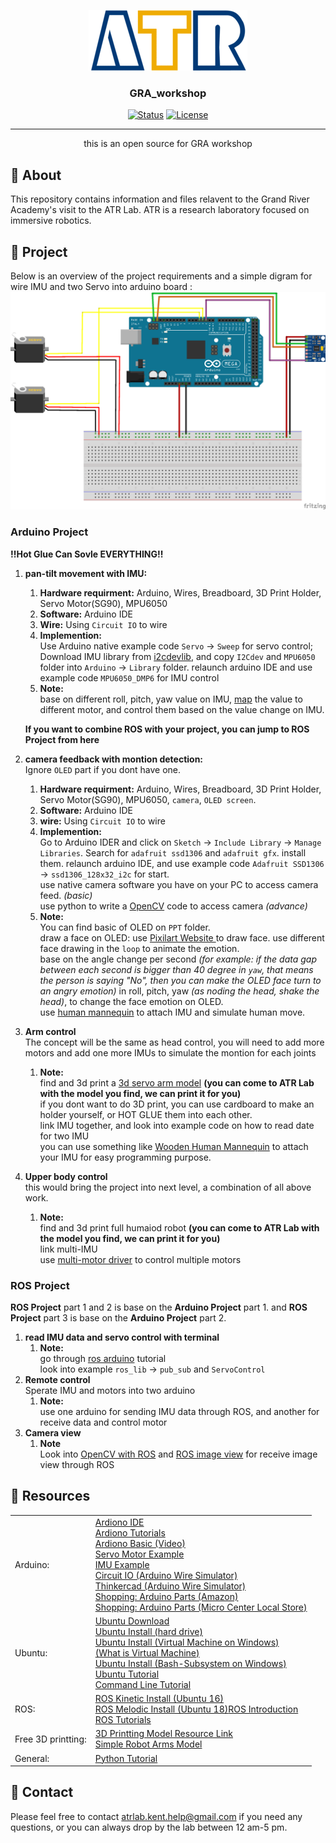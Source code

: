 <p align="center">
  <a href="" rel="noopener">
 <img src="images/ATR-logo.gif" alt="ATR"></a>
</p>

<h3 align="center">GRA_workshop</h3>

<div align="center">

  [![Status](https://img.shields.io/badge/status-active-success.svg)]() 
  [![License](https://img.shields.io/badge/license-MIT-blue.svg)](/LICENSE)

</div>

---

<p align="center"> this is an open source for GRA workshop
    <br> 
</p>

## 📝 About <a name = "about"></a>
This repository contains information and files relavent to the Grand River Academy's visit to the ATR Lab. 
ATR is a research laboratory focused on immersive robotics.



## 🏁 Project
Below is an overview of the project requirements and a simple digram for wire IMU and two Servo into arduino board :
<img src="resources/IMU_Servo_Wire.png" alt="wires"></a>
### Arduino Project
**!!Hot Glue Can Sovle EVERYTHING!!**
1. **pan-tilt movement with IMU:**
   1. **Hardware requirment:** Arduino, Wires, Breadboard, 3D Print Holder, Servo Motor(SG90), MPU6050
   1. **Software:** Arduino IDE
   1. **Wire:** Using `Circuit IO` to wire 
   1. **Implemention:** <br/>Use Arduino native example code `Servo` -> `Sweep` for servo control;<br/>Download IMU library from <a href="https://github.com/jrowberg/i2cdevlib/tree/master/Arduino"> i2cdevlib</a>, and copy `I2Cdev` and `MPU6050` folder into `Arduino` -> `Library` folder. relaunch arduino IDE and use example code `MPU6050_DMP6` for IMU control
   1. **Note:** <br/>base on different roll, pitch, yaw value on IMU, <a href="https://www.arduino.cc/reference/en/language/functions/math/map/">map</a> the value to different motor, and control them based on the value change on IMU.

   **If you want to combine ROS with your project, you can jump to ROS Project from here** 

1. **camera feedback with montion detection:**<br/> Ignore `OLED` part if you dont have one.
   1. **Hardware requirment:** Arduino, Wires, Breadboard, 3D Print Holder, Servo Motor(SG90), MPU6050, `camera`, `OLED screen`.
   1. **Software:** Arduino IDE
   1. **wire:** Using `Circuit IO` to wire 
   1. **Implemention:** <br/>Go to Arduino IDER and click on `Sketch` -> `Include Library` -> `Manage Libraries`. Search for `adafruit ssd1306` and `adafruit gfx`. install them. relaunch arduino IDE, and use example code `Adafruit SSD1306` -> `ssd1306_128x32_i2c` for start.<br/>use native camera software you have on your PC to access camera feed. *(basic)*<br/> use python to write a <a href="https://opencv-python-tutroals.readthedocs.io/en/latest/py_tutorials/py_gui/py_video_display/py_video_display.html" >OpenCV</a> code to access camera *(advance)*
   1. **Note:** <br/>You can find basic of OLED on `PPT` folder. <br/>draw a face on OLED: use <a href="https://www.pixilart.com/draw" > Pixilart Website </a> to draw face. use different face drawing in the `loop` to animate the emotion.<br/> base on the angle change per second *(for example: if the data gap between each second is bigger than 40 degree in `yaw`, that means the person is saying "No", then you can make the OLED face turn to an angry emotion)* in roll, pitch, yaw *(as noding the head, shake the head)*, to change the face emotion on OLED. <br/> use <a href="https://www.amazon.com/Alvin-Wooden-Mannequin-Unisex-Inches/dp/B001OBMZIE/ref=sr_1_7?keywords=Wooden+Human+Mannequin&qid=1563489672&s=gateway&sr=8-7">human mannequin</a> to attach IMU and simulate human move.
1. **Arm control**<br>The concept will be the same as head control, you will need to add more motors and add one more IMUs to simulate the montion for each joints
   1. **Note:**<br/>find and 3d print a <a href="https://www.thingiverse.com/thing:90837" >3d servo arm model</a> **(you can come to ATR Lab with the model you find, we can print it for you)**<br/>if you dont want to do 3D print, you can use cardboard to make an holder yourself, or HOT GLUE them into each other.<br/> link IMU together, and look into example code on how to read date for two IMU<br/> you can use something like <a href="https://www.amazon.com/Alvin-Wooden-Mannequin-Unisex-Inches/dp/B001OBMZIE/ref=sr_1_9?keywords=Wooden+Human+Mannequin&qid=1563523009&s=gateway&sr=8-9">Wooden Human Mannequin</a> to attach your IMU for easy programming purpose.
1. **Upper body control**<br/> this would bring the project into next level, a combination of all above work.
   1. **Note:** <br/> find and 3d print full humaiod robot **(you can come to ATR Lab with the model you find, we can print it for you)**<br/>link multi-IMU <br/> use <a href="https://www.amazon.com/HiLetgo-PCA9685-Channel-12-Bit-Arduino/dp/B01D1D0CX2/ref=asc_df_B01D1D0CX2/?tag=hyprod-20&linkCode=df0&hvadid=312106042452&hvpos=1o1&hvnetw=g&hvrand=4725520949653651188&hvpone=&hvptwo=&hvqmt=&hvdev=c&hvdvcmdl=&hvlocint=&hvlocphy=1023769&hvtargid=pla-439629573722&psc=1&tag=&ref=&adgrpid=62821668875&hvpone=&hvptwo=&hvadid=312106042452&hvpos=1o1&hvnetw=g&hvrand=4725520949653651188&hvqmt=&hvdev=c&hvdvcmdl=&hvlocint=&hvlocphy=1023769&hvtargid=pla-439629573722"> multi-motor driver</a> to control multiple motors<br/> 

### ROS Project
**ROS Project** part 1 and 2 is base on the **Arduino Project** part 1. and **ROS Project** part 3 is base on the **Arduino Project** part 2.
1. **read IMU data and servo control with terminal**
   1. **Note:** <br/>go through <a href="http://wiki.ros.org/rosserial/Tutorials">ros arduino</a> tutorial<br/> look into example `ros_lib` -> `pub_sub` and `ServoControl` 
1. **Remote control**<br/>Sperate IMU and motors into two arduino
   1. **Note:** <br/>use one arduino for sending IMU data through ROS, and another for receive data and control motor
1. **Camera view**
   1. **Note** <br/> Look into <a href="http://wiki.ros.org/cv_bridge/Tutorials/ConvertingBetweenROSImagesAndOpenCVImagesPython">OpenCV with ROS</a> and <a href="http://wiki.ros.org/image_view">ROS image view</a> for receive image view through ROS





## 🎉 Resources <a name = "demo"></a>
|  |  |
| ---------- | ---------- |
| Arduino: | <a href="https://www.arduino.cc/en/main/software">Ardiono IDE</a><br/><a href="https://www.arduino.cc/en/Tutorial/HomePage">Ardiono Tutorials</a><br/><a href="https://www.youtube.com/watch?v=BtLwoNJ6klE">Ardiono Basic (Video)</a><br/><a href="https://www.instructables.com/id/Arduino-How-to-Control-Servo-Motor-With-Arduino/">Servo Motor Example</a><br/><a href="https://www.hackster.io/Aritro/getting-started-with-imu-6-dof-motion-sensor-96e066">IMU Example</a><br/><a href="https://www.circuito.io/">Circuit IO (Arduino Wire Simulator)</a><br/><a href="https://www.tinkercad.com/">Thinkercad (Arduino Wire Simulator)</a><br/><a href="https://www.amazon.com/ELEGOO-Project-Starter-Tutorial-Arduino/dp/B01D8KOZF4/ref=sr_1_3?keywords=arduino&qid=1563520514&s=gateway&sr=8-3">Shopping: Arduino Parts (Amazon)</a> <br/> <a href="https://www.microcenter.com/search/search_results.aspx?Ntt=arduino&searchButton=search">Shopping: Arduino Parts (Micro Center Local Store)</a> |
| Ubuntu: | <a href="https://ubuntu.com/download/desktop">Ubuntu Download</a><br/><a href="https://www.youtube.com/watch?v=vt5Lu_ltPkU">Ubuntu Install (hard drive)</a><br/><a href="https://www.youtube.com/watch?v=QbmRXJJKsvs">Ubuntu Install (Virtual Machine on Windows)</a><br/><a href="https://www.youtube.com/watch?v=2v_3f_jjLL4">(What is Virtual Machine)</a><br/><a href="https://www.youtube.com/watch?v=Cvrqmq9A3tA">Ubuntu Install (Bash-Subsystem on Windows)</a><br/><a href="https://www.youtube.com/watch?v=lmeDvSgN6zY">Ubuntu Tutorial</a><br/><a href="https://www.youtube.com/watch?v=id3DGvljhT4">Command Line Tutorial</a><br/>|
| ROS: | <a href="http://wiki.ros.org/kinetic">ROS Kinetic Install (Ubuntu 16)</a> <br/> <a href="http://wiki.ros.org/melodic">ROS Melodic Install (Ubuntu 18)</a><a href="http://wiki.ros.org/ROS/Introduction">ROS Introduction</a> <br/><a href="http://wiki.ros.org/ROS/StartGuide">ROS Tutorials</a> <br/>|
| Free 3D printting: | <a href="https://www.thingiverse.com/">3D Printting Model Resource Link</a> <br/> <a href="https://www.thingiverse.com/thing:90837">Simple Robot Arms Model</a> |
| General: | <a href="https://www.youtube.com/watch?v=QXeEoD0pB3E&list=PLsyeobzWxl7poL9JTVyndKe62ieoN-MZ3">Python Tutorial</a>

## 🚀 Contact
Please feel free to contact atrlab.kent.help@gmail.com if you need any questions, or you can always drop by the lab between 12 am-5 pm.